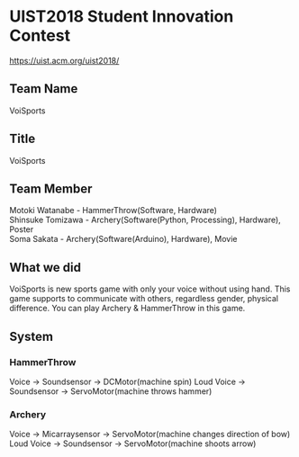 # UIST2018 Student Innovation Contest
https://uist.acm.org/uist2018/
## Team Name
VoiSports

## Title
VoiSports

## Team Member
Motoki Watanabe - HammerThrow(Software, Hardware)<br>
Shinsuke Tomizawa - Archery(Software(Python, Processing), Hardware), Poster<br>
Soma Sakata - Archery(Software(Arduino), Hardware), Movie

## What we did
VoiSports is new sports game with only your voice without using hand.
This game supports to communicate with others, regardless gender, physical difference.
You can play Archery & HammerThrow in this game.

## System
### HammerThrow
Voice → Soundsensor → DCMotor(machine spin)
Loud Voice → Soundsensor → ServoMotor(machine throws hammer)

### Archery
Voice → Micarraysensor → ServoMotor(machine changes direction of bow)
Loud Voice → Soundsensor → ServoMotor(machine shoots arrow)
